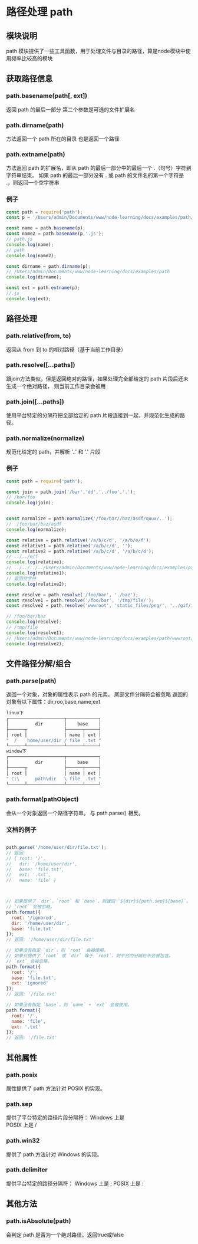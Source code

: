 # 路径处理 path

## 模块说明

path 模块提供了一些工具函数，用于处理文件与目录的路径，算是node模块中使用频率比较高的模块

## 获取路径信息

### path.basename(path[, ext])

返回 path 的最后一部分 第二个参数是可选的文件扩展名  

### path.dirname(path)

方法返回一个 path 所在的目录 也是返回一个路径

### path.extname(path)

方法返回 path 的扩展名，即从 path 的最后一部分中的最后一个 .（句号）字符到字符串结束。
如果 path 的最后一部分没有 . 或 path 的文件名的第一个字符是 .，则返回一个空字符串

### 例子

```javascript
const path = require('path');
const p = '/Users/admin/Documents/www/node-learning/docs/examples/path/path.js';

const name = path.basename(p);
const name2 = path.basename(p,'.js');
// path.js
console.log(name);
// path
console.log(name2);

const dirname = path.dirname(p);
// /Users/admin/Documents/www/node-learning/docs/examples/path
console.log(dirname);

const ext = path.extname(p);
//.js
console.log(ext);

```

## 路径处理

### path.relative(from, to)

返回从 from 到 to 的相对路径（基于当前工作目录）

### path.resolve([...paths])

跟join方法类似，但是返回绝对的路径，如果处理完全部给定的 path 片段后还未生成一个绝对路径，
则当前工作目录会被用

### path.join([...paths])

使用平台特定的分隔符把全部给定的 path 片段连接到一起，并规范化生成的路径。

### path.normalize(normalize)

规范化给定的 path，并解析 '..' 和 '.' 片段

### 例子

```javascript
const path = require('path');

const join = path.join('/bar','dd','../foo','.');
// /bar/foo
console.log(join);


const normalize = path.normalize('/foo/bar//baz/asdf/quux/..');
//  /foo/bar/baz/asdf
console.log(normalize);

const relative = path.relative('/a/b/c/d', '/a/b/e/f');
const relative1 = path.relative('/a/b/c/d', '');
const relative2 = path.relative('/a/b/c/d', '/a/b/c/d');
// ../../e/f
console.log(relative);
// ../../../../Users/admin/Documents/www/node-learning/docs/examples/path
console.log(relative1);
// 返回空字符
console.log(relative2);

const resolve = path.resolve('/foo/bar', './baz');
const resolve1 = path.resolve('/foo/bar', '/tmp/file/');
const resolve2 = path.resolve('wwwroot', 'static_files/png/', '../gif/image.gif');

// /foo/bar/baz
console.log(resolve);
// /tmp/file
console.log(resolve1);
// /Users/admin/Documents/www/node-learning/docs/examples/path/wwwroot/static_files/gif/image.gif
console.log(resolve2);
```

## 文件路径分解/组合

### path.parse(path)

返回一个对象，对象的属性表示 path 的元素。 尾部文件分隔符会被忽略
返回的对象有以下属性：dir,roo,base,name,ext

```bash
linux下
┌─────────────────────┬────────────┐
│          dir        │    base    │
├──────┬              ├──────┬─────┤
│ root │              │ name │ ext │
"  /    home/user/dir / file  .txt "
└──────┴──────────────┴──────┴─────┘
window下
┌─────────────────────┬────────────┐
│          dir        │    base    │
├──────┬              ├──────┬─────┤
│ root │              │ name │ ext │
" C:\      path\dir   \ file  .txt "
└──────┴──────────────┴──────┴─────┘
```

### path.format(pathObject)

会从一个对象返回一个路径字符串。 与 path.parse() 相反。

### 文档的例子

```javascript

path.parse('/home/user/dir/file.txt');
// 返回:
// { root: '/',
//   dir: '/home/user/dir',
//   base: 'file.txt',
//   ext: '.txt',
//   name: 'file' }



// 如果提供了 `dir`、`root` 和 `base`，则返回 `${dir}${path.sep}${base}`。
// `root` 会被忽略。
path.format({
  root: '/ignored',
  dir: '/home/user/dir',
  base: 'file.txt'
});
// 返回: '/home/user/dir/file.txt'

// 如果没有指定 `dir`，则 `root` 会被使用。
// 如果只提供了 `root` 或 `dir` 等于 `root`，则平台的分隔符不会被包含。
// `ext` 会被忽略。
path.format({
  root: '/',
  base: 'file.txt',
  ext: 'ignored'
});
// 返回: '/file.txt'

// 如果没有指定 `base`，则 `name` + `ext` 会被使用。
path.format({
  root: '/',
  name: 'file',
  ext: '.txt'
});
// 返回: '/file.txt'


```

## 其他属性

### path.posix

属性提供了 path 方法针对 POSIX 的实现。

### path.sep

提供了平台特定的路径片段分隔符：
Windows 上是 \
POSIX 上是 /

### path.win32

提供了 path 方法针对 Windows 的实现。

### path.delimiter

提供平台特定的路径分隔符：
Windows 上是 ;
POSIX 上是 :

## 其他方法

### path.isAbsolute(path)

会判定 path 是否为一个绝对路径。返回true或false